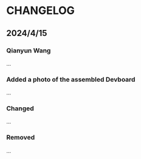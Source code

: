 # CHANGELOG

## 2024/4/15
### Qianyun Wang
...

### Added a photo of the assembled Devboard
...

### Changed
...

### Removed
...
